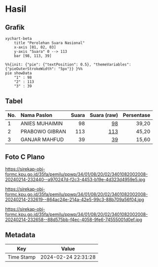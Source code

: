 # Hasil

## Grafik

```mermaid
xychart-beta
    title "Perolehan Suara Nasional"
    x-axis [01, 02, 03]
    y-axis "Suara" 0 --> 113
    bar [98, 113, 39]
```

```mermaid
%%{init: {"pie": {"textPosition": 0.5}, "themeVariables": {"pieOuterStrokeWidth": "5px"}} }%%
pie showData
    "1" : 98
    "2" : 113
    "3" : 39
```

## Tabel

| No. | Nama Paslon    | Suara | Suara (raw) | Persentase |
|:--- |:-------------- | -----:| -----------:| ----------:|
| 1   | ANIES MUHAIMIN | 98    | [98][p-1]   | 39,20      |
| 2   | PRABOWO GIBRAN | 113   | [113][p-2]  | 45,20      |
| 3   | GANJAR MAHFUD  | 39    | [39][p-3]   | 15,60      |


[p-1]: https://github.com/gigit-pemilu/pemilu-2024/blob/main/pilpres/hitung-suara/sub/34-di-yogyakarta/sub/01-kulon-progo/sub/08-kokap/sub/2002-hargorejo/sub/008-tps/sub/paslon-1.txt
[p-2]: https://github.com/gigit-pemilu/pemilu-2024/blob/main/pilpres/hitung-suara/sub/34-di-yogyakarta/sub/01-kulon-progo/sub/08-kokap/sub/2002-hargorejo/sub/008-tps/sub/paslon-2.txt
[p-3]: https://github.com/gigit-pemilu/pemilu-2024/blob/main/pilpres/hitung-suara/sub/34-di-yogyakarta/sub/01-kulon-progo/sub/08-kokap/sub/2002-hargorejo/sub/008-tps/sub/paslon-3.txt

## Foto C Plano

https://sirekap-obj-formc.kpu.go.id/35fa/pemilu/ppwp/34/01/08/20/02/3401082002008-20240214-232440--a970247d-f2c3-4453-b19e-4d323d4959e5.jpg

https://sirekap-obj-formc.kpu.go.id/35fa/pemilu/ppwp/34/01/08/20/02/3401082002008-20240214-232619--864ac24e-214a-42e5-99c3-88b709a56f04.jpg

https://sirekap-obj-formc.kpu.go.id/35fa/pemilu/ppwp/34/01/08/20/02/3401082002008-20240214-232658--88d575bb-f4ec-4058-9fe6-74555001d0ef.jpg


## Metadata

| Key        | Value               |
| ---------- | ------------------- |
| Time Stamp | 2024-02-24 22:31:28 |



